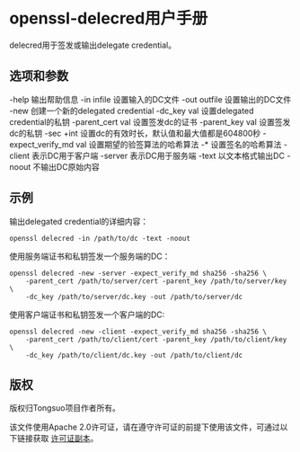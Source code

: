 # openssl-delecred用户手册

delecred用于签发或输出delegate credential。

## 选项和参数

-help                  输出帮助信息
-in infile             设置输入的DC文件
-out outfile           设置输出的DC文件
-new                   创建一个新的delegated credential
-dc_key val            设置delegated credential的私钥
-parent_cert val       设置签发dc的证书
-parent_key val        设置签发dc的私钥
-sec +int              设置dc的有效时长，默认值和最大值都是604800秒
-expect_verify_md val  设置期望的验签算法的哈希算法
-*                     设置签名的哈希算法
-client                表示DC用于客户端
-server                表示DC用于服务端
-text                  以文本格式输出DC
-noout                 不输出DC原始内容

## 示例

输出delegated credential的详细内容：

```shell
openssl delecred -in /path/to/dc -text -noout
```

使用服务端证书和私钥签发一个服务端的DC：

```shell
openssl delecred -new -server -expect_verify_md sha256 -sha256 \
    -parent_cert /path/to/server/cert -parent_key /path/to/server/key \
    -dc_key /path/to/server/dc.key -out /path/to/server/dc
```

使用客户端证书和私钥签发一个客户端的DC:

```shell
openssl delecred -new -client -expect_verify_md sha256 -sha256 \
    -parent_cert /path/to/client/cert -parent_key /path/to/client/key \
    -dc_key /path/to/client/dc.key -out /path/to/client/dc
```

## 版权

版权归Tongsuo项目作者所有。

该文件使用Apache 2.0许可证，请在遵守许可证的前提下使用该文件，可通过以下链接获取
[许可证副本](https://github.com/Tongsuo-Project/Tongsuo/blob/master/LICENSE.txt)。
